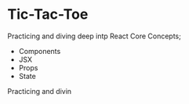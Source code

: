# Tic-Tac-Toe

Practicing and diving deep intp React Core Concepts; 
- Components
- JSX
- Props
- State


Practicing and divin



